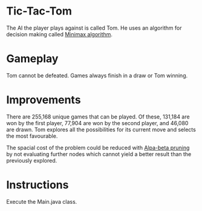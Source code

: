 # Tic-Tac-Tom
The AI the player plays against is called Tom. He uses an algorithm for decision making called [Minimax algorithm](https://en.wikipedia.org/wiki/Minimax).

# Gameplay
Tom cannot be defeated. Games always finish in a draw or Tom winning.

# Improvements
There are 255,168 unique games that can be played. Of these, 131,184 are won by the first player, 77,904 are won by the second player, and 46,080 are drawn. Tom explores all the possibilities for its current move and selects the most favourable. 

The spacial cost of the problem could be reduced with [Alpa-beta pruning](https://en.wikipedia.org/wiki/Alpha%E2%80%93beta_pruning) by not evaluating further nodes which cannot yield a better result than the previously explored.

# Instructions
Execute the Main.java class.
